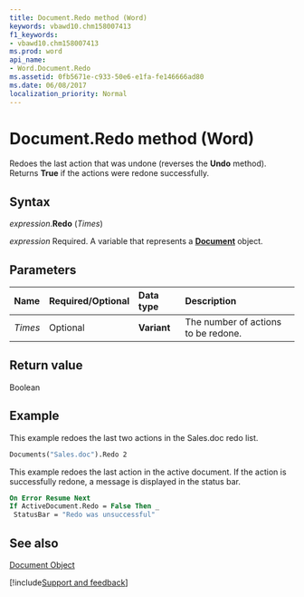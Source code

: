 ```yaml
---
title: Document.Redo method (Word)
keywords: vbawd10.chm158007413
f1_keywords:
- vbawd10.chm158007413
ms.prod: word
api_name:
- Word.Document.Redo
ms.assetid: 0fb5671e-c933-50e6-e1fa-fe146666ad80
ms.date: 06/08/2017
localization_priority: Normal
---
```



# Document.Redo method (Word)

Redoes the last action that was undone (reverses the  **Undo** method). Returns **True** if the actions were redone successfully.


## Syntax

_expression_.**Redo** (_Times_)

_expression_ Required. A variable that represents a **[Document](Word.Document.md)** object.


## Parameters

|Name|Required/Optional|Data type|Description|
|:-----|:-----|:-----|:-----|
| _Times_|Optional| **Variant**|The number of actions to be redone.|

## Return value

Boolean


## Example

This example redoes the last two actions in the Sales.doc redo list.


```vb
Documents("Sales.doc").Redo 2
```

This example redoes the last action in the active document. If the action is successfully redone, a message is displayed in the status bar.




```vb
On Error Resume Next 
If ActiveDocument.Redo = False Then _ 
 StatusBar = "Redo was unsuccessful"
```


## See also


[Document Object](Word.Document.md)

[!include[Support and feedback](~/includes/feedback-boilerplate.md)]